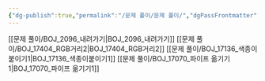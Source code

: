 ```yaml
---
{"dg-publish":true,"permalink":"/문제 풀이/문제 풀이/","dgPassFrontmatter":true,"noteIcon":""}
---
```


[[문제 풀이/BOJ_2096_내려가기\|BOJ_2096_내려가기]]
[[문제 풀이/BOJ_17404_RGB거리2\|BOJ_17404_RGB거리2]]
[[문제 풀이/BOJ_17136_색종이붙이기1\|BOJ_17136_색종이붙이기1]]
[[문제 풀이/BOJ_17070_파이프 옮기기1\|BOJ_17070_파이프 옮기기1]]